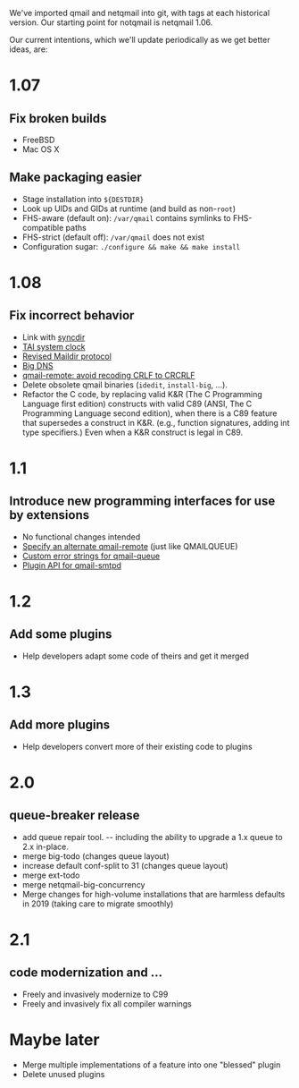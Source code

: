 We've imported qmail and netqmail into git, with tags at each historical version. Our starting point for notqmail is netqmail 1.06.

Our current intentions, which we'll update periodically as we get better ideas, are:

# 1.07
## Fix broken builds
- FreeBSD
- Mac OS X
## Make packaging easier
- Stage installation into `${DESTDIR}`
- Look up UIDs and GIDs at runtime (and build as non-`root`)
- FHS-aware (default on): `/var/qmail` contains symlinks to FHS-compatible paths
- FHS-strict (default off): `/var/qmail` does not exist
- Configuration sugar: `./configure && make && make install`

# 1.08
## Fix incorrect behavior
- Link with [syncdir](http://untroubled.org/syncdir/)
- [TAI system clock](https://su.bze.ro/software/netqmail-1.05-TAI-leapsecs.patch)
- [Revised Maildir protocol](https://su.bze.ro/software/qmail-1.03-maildir-uniq.patch)
- [Big DNS](https://www.ckdhr.com/ckd/qmail-103.patch)
- [qmail-remote: avoid recoding CRLF to CRCRLF](https://github.com/notqmail/notqmail/pull/18)
- Delete obsolete qmail binaries (`idedit`, `install-big`, ...).
- Refactor the C code, by replacing valid K&R (The C Programming Language first edition) constructs with valid C89 (ANSI, The C Programming Language second edition), when there is a C89 feature that supersedes a construct in K&R.  (e.g., function signatures, adding int type specifiers.)  Even when a K&R construct is legal in C89.

# 1.1
## Introduce new programming interfaces for use by extensions
- No functional changes intended
- [Specify an alternate qmail-remote](https://schmonz.com/qmail/remote/netqmail-1.06-qmailremote-20170716.patch) (just like QMAILQUEUE)
- [Custom error strings for qmail-queue](https://notes.sagredo.eu/files/qmail/patches/qmail-queue-custom-error-v2.netqmail-1.05.patch)
- [Plugin API for qmail-smtpd](http://qmail-spp.sourceforge.net)

# 1.2
## Add some plugins
- Help developers adapt some code of theirs and get it merged

# 1.3
## Add more plugins
- Help developers convert more of their existing code to plugins

# 2.0
## queue-breaker release
- add queue repair tool.
-- including the ability to upgrade a 1.x queue to 2.x in-place.
- merge big-todo (changes queue layout)
- increase default conf-split to 31 (changes queue layout)
- merge ext-todo
- merge netqmail-big-concurrency
- Merge changes for high-volume installations that are harmless defaults in 2019 (taking care to migrate smoothly)

# 2.1
## code modernization and ...
- Freely and invasively modernize to C99
- Freely and invasively fix all compiler warnings

# Maybe later
- Merge multiple implementations of a feature into one "blessed" plugin
- Delete unused plugins
